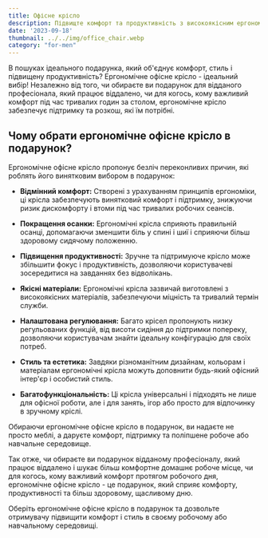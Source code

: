 ```yaml
---
title: Офісне крісло
description: Підвищте комфорт та продуктивність з високоякісним ергономічним офісним кріслом.
date: '2023-09-18'
thumbnail: ../../img/office_chair.webp
category: "for-men"
---
```

В пошуках ідеального подарунка, який об'єднує комфорт, стиль і підвищену продуктивність? Ергономічне офісне крісло - ідеальний вибір! Незалежно від того, чи обираєте ви подарунок для відданого професіонала, який працює віддалено, чи для когось, кому важливий комфорт під час тривалих годин за столом, ергономічне крісло забезпечує підтримку та розкош, які їм потрібні.

## Чому обрати ергономічне офісне крісло в подарунок?

Ергономічне офісне крісло пропонує безліч переконливих причин, які роблять його винятковим вибором в подарунок:

- **Відмінний комфорт:** Створені з урахуванням принципів ергономіки, ці крісла забезпечують винятковий комфорт і підтримку, знижуючи ризик дискомфорту і втоми під час тривалих робочих сеансів.

- **Покращення осанки:** Ергономічні крісла сприяють правильній осанці, допомагаючи зменшити біль у спині і шиї і сприяючи більш здоровому сидячому положенню.

- **Підвищення продуктивності:** Зручне та підтримуюче крісло може збільшити фокус і продуктивність, дозволяючи користувачеві зосередитися на завданнях без відволікань.

- **Якісні матеріали:** Ергономічні крісла зазвичай виготовлені з високоякісних матеріалів, забезпечуючи міцність та тривалий термін служби.

- **Налаштована регулювання:** Багато крісел пропонують низку регульованих функцій, від висоти сидіння до підтримки попереку, дозволяючи користувачам знайти ідеальну конфігурацію для своїх потреб.

- **Стиль та естетика:** Завдяки різноманітним дизайнам, кольорам і матеріалам ергономічні крісла можуть доповнити будь-який офісний інтер'єр і особистий стиль.

- **Багатофункціональність:** Ці крісла універсальні і підходять не лише для офісної роботи, але і для занять, ігор або просто для відпочинку в зручному кріслі.

Обираючи ергономічне офісне крісло в подарунок, ви надаєте не просто меблі, а даруєте комфорт, підтримку та поліпшене робоче або навчальне середовище.

Так отже, чи обираєте ви подарунок відданому професіоналу, який працює віддалено і шукає більш комфортне домашнє робоче місце, чи для когось, кому важливий комфорт протягом робочого дня, ергономічне офісне крісло - це подарунок, який сприяє комфорту, продуктивності та більш здоровому, щасливому дню.

Оберіть ергономічне офісне крісло в подарунок та дозвольте отримувачу підвищити комфорт і стиль в своєму робочому або навчальному середовищі.
